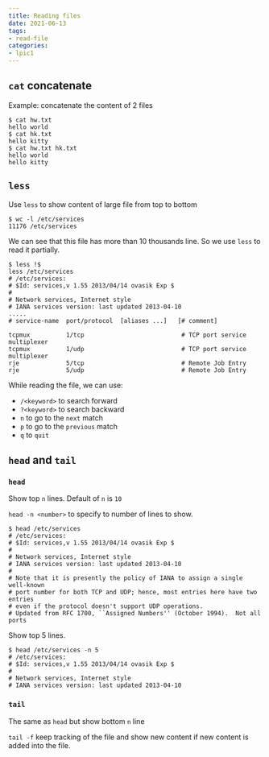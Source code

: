 ```yaml
---
title: Reading files
date: 2021-06-13
tags:
- read-file
categories:
- lpic1
---
```


## `cat` concatenate

Example: concatenate the content of 2 files

```
$ cat hw.txt 
hello world
$ cat hk.txt 
hello kitty
$ cat hw.txt hk.txt 
hello world
hello kitty
```

## `less`

Use `less` to show content of large file from top to bottom

```
$ wc -l /etc/services 
11176 /etc/services
```

We can see that this file has more than 10 thousands line. So we use `less` to read it partially.

```
$ less !$
less /etc/services
# /etc/services:
# $Id: services,v 1.55 2013/04/14 ovasik Exp $
#
# Network services, Internet style
# IANA services version: last updated 2013-04-10
.....
# service-name  port/protocol  [aliases ...]   [# comment]

tcpmux          1/tcp                           # TCP port service multiplexer
tcpmux          1/udp                           # TCP port service multiplexer
rje             5/tcp                           # Remote Job Entry
rje             5/udp                           # Remote Job Entry
```

While reading the file, we can use:
- `/<keyword>` to search forward
- `?<keyword>` to search backward
- `n` to go to the `next` match
- `p` to go to the `previous` match
- `q` to `quit`

## `head` and `tail`

### `head`

Show top `n` lines. Default of `n` is `10`

`head -n <number>` to specify to number of lines to show.

```
$ head /etc/services 
# /etc/services:
# $Id: services,v 1.55 2013/04/14 ovasik Exp $
#
# Network services, Internet style
# IANA services version: last updated 2013-04-10
#
# Note that it is presently the policy of IANA to assign a single well-known
# port number for both TCP and UDP; hence, most entries here have two entries
# even if the protocol doesn't support UDP operations.
# Updated from RFC 1700, ``Assigned Numbers'' (October 1994).  Not all ports
```

Show top 5 lines.

```
$ head /etc/services -n 5
# /etc/services:
# $Id: services,v 1.55 2013/04/14 ovasik Exp $
#
# Network services, Internet style
# IANA services version: last updated 2013-04-10
```

### `tail`

The same as `head` but show bottom `n` line

`tail -f` keep tracking of the file and show new content if new content is added into the file.